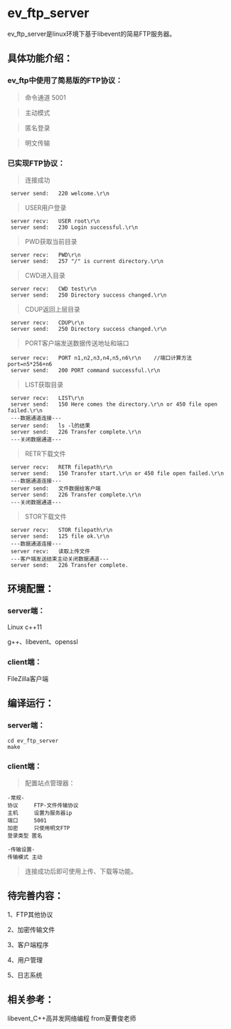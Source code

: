 # ev_ftp_server

ev_ftp_server是linux环境下基于libevent的简易FTP服务器。

## 具体功能介绍：

### ev_ftp中使用了简易版的FTP协议：

> 命令通道 5001

> 主动模式

> 匿名登录

> 明文传输

### 已实现FTP协议：
>连接成功 
>
     server send:   220 welcome.\r\n
>USER用户登录
>
     server recv:   USER root\r\n
     server send:   230 Login successful.\r\n
>PWD获取当前目录
>
     server recv:   PWD\r\n
     server send:   257 "/" is current directory.\r\n
>CWD进入目录
>
     server recv:   CWD test\r\n
     server send:   250 Directory success changed.\r\n
>CDUP返回上层目录
>
     server recv:   CDUP\r\n
     server send:   250 Directory success changed.\r\n 
>PORT客户端发送数据传送地址和端口
>
     server recv:   PORT n1,n2,n3,n4,n5,n6\r\n    //端口计算方法port=n5*256+n6
     server send:   200 PORT command successful.\r\n
     
>LIST获取目录
>
     server recv:   LIST\r\n
     server send:   150 Here comes the directory.\r\n or 450 file open failed.\r\n
     ---数据通道连接--- 
     server send:   ls -l的结果
     server send:   226 Transfer complete.\r\n
     ---关闭数据通道---
   
>RETR下载文件
>
     server recv:   RETR filepath\r\n
     server send:   150 Transfer start.\r\n or 450 file open failed.\r\n
     ---数据通道连接--- 
     server send:   文件数据给客户端
     server send:   226 Transfer complete.\r\n
     ---关闭数据通道---
     
>STOR下载文件
>
     server recv:   STOR filepath\r\n
     server send:   125 file ok.\r\n
     ---数据通道连接--- 
     server recv:   读取上传文件 
     ---客户端发送结束主动关闭数据通道---
     server send:   226 Transfer complete.

## 环境配置：
### server端：

Linux c++11

g++、libevent、openssl

### client端：

FileZilla客户端

## 编译运行：
### server端：
>
    cd ev_ftp_server
    make

### client端：
>配置站点管理器：
>>
    -常规-
    协议     FTP-文件传输协议 
    主机     设置为服务器ip    
    端口     5001
    加密     只使用明文FTP
    登录类型 匿名
>>
    -传输设置-
    传输模式 主动

>连接成功后即可使用上传、下载等功能。

## 待完善内容：

1、FTP其他协议

2、加密传输文件

3、客户端程序

4、用户管理

5、日志系统

## 相关参考：

libevent_C++高并发网络编程 from夏曹俊老师


